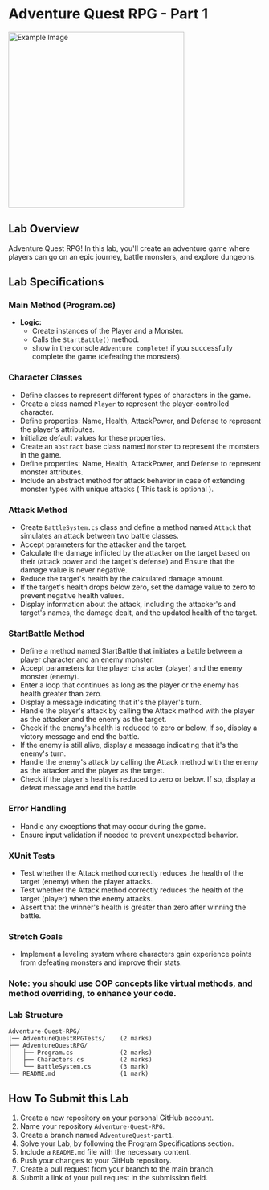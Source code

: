 # Adventure Quest RPG - Part 1
<img src="https://media.moddb.com/cache/images/games/1/22/21736/thumb_620x2000/TUKLEG_DROP.gif" alt="Example Image" width="350"/>


## Lab Overview
Adventure Quest RPG! In this lab, you'll create an adventure game where players can go on an epic journey, battle monsters, and explore dungeons.

## Lab Specifications

### Main Method (Program.cs)
- **Logic:**
  - Create instances of the Player and a Monster.
  - Calls the `StartBattle()` method.
  - show in the console `Adventure complete!` if you successfully complete the game (defeating the monsters).

### Character Classes
- Define classes to represent different types of characters in the game.
- Create a class named `Player` to represent the player-controlled character.
- Define properties: Name, Health, AttackPower, and Defense to represent the player's attributes.
- Initialize default values for these properties.
- Create an `abstract` base class named `Monster` to represent the monsters in the game.
- Define properties: Name, Health, AttackPower, and Defense to represent monster attributes.
- Include an abstract method for attack behavior in case of extending monster types with unique attacks ( This task is optional ).

### Attack Method
- Create `BattleSystem.cs` class and define a method named `Attack` that simulates an attack between two battle classes.
- Accept parameters for the attacker and the target.
- Calculate the damage inflicted by the attacker on the target based on their (attack power and the target's defense) and Ensure that the damage value is never negative.
- Reduce the target's health by the calculated damage amount.
- If the target's health drops below zero, set the damage value to zero to prevent negative health values.
- Display information about the attack, including the attacker's and target's names, the damage dealt, and the updated health of the target.

### StartBattle Method
- Define a method named StartBattle that initiates a battle between a player character and an enemy monster.
- Accept parameters for the player character (player) and the enemy monster (enemy).
- Enter a loop that continues as long as the player or the enemy has health greater than zero.
- Display a message indicating that it's the player's turn.
- Handle the player's attack by calling the Attack method with the player as the attacker and the enemy as the target.
- Check if the enemy's health is reduced to zero or below, If so, display a victory message and end the battle.
- If the enemy is still alive, display a message indicating that it's the enemy's turn.
- Handle the enemy's attack by calling the Attack method with the enemy as the attacker and the player as the target.
- Check if the player's health is reduced to zero or below. If so, display a defeat message and end the battle.

### Error Handling 
- Handle any exceptions that may occur during the game.
- Ensure input validation if needed to prevent unexpected behavior.

### XUnit Tests
- Test whether the Attack method correctly reduces the health of the target (enemy) when the player attacks.
- Test whether the Attack method correctly reduces the health of the target (player) when the enemy attacks.
- Assert that the winner's health is greater than zero after winning the battle.

### Stretch Goals
- Implement a leveling system where characters gain experience points from defeating monsters and improve their stats.

### Note: you should use OOP concepts like virtual methods, and method overriding, to enhance your code.

### Lab Structure
```
Adventure-Quest-RPG/
|── AdventureQuestRPGTests/    (2 marks)
├── AdventureQuestRPG/
│   ├── Program.cs             (2 marks)
│   ├── Characters.cs          (2 marks)
│   └── BattleSystem.cs        (3 mark)
└── README.md                  (1 mark)

```

## How To Submit this Lab
1. Create a new repository on your personal GitHub account.
2. Name your repository `Adventure-Quest-RPG`.
3. Create a branch named `AdventureQuest-part1`.
4. Solve your Lab, by following the Program Specifications section.
5. Include a `README.md` file with the necessary content.
6. Push your changes to your GitHub repository.
7. Create a pull request from your branch to the main branch.
8. Submit a link of your pull request in the submission field.

